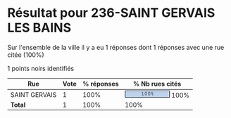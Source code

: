 # Résultat pour 236-SAINT GERVAIS LES BAINS

Sur l'ensemble de la ville il y a eu 1 réponses dont 1 réponses avec une rue citée (100%)

1 points noirs identifiés

| Rue | Vote | % réponses | % Nb rues cités|
|-----|------|------------|----------------|
| SAINT GERVAIS | 1 | 100% | <img src="../../img/bar_100.gif" />&nbsp;100%|
| **Total** | 1 | 100% | 100%|
